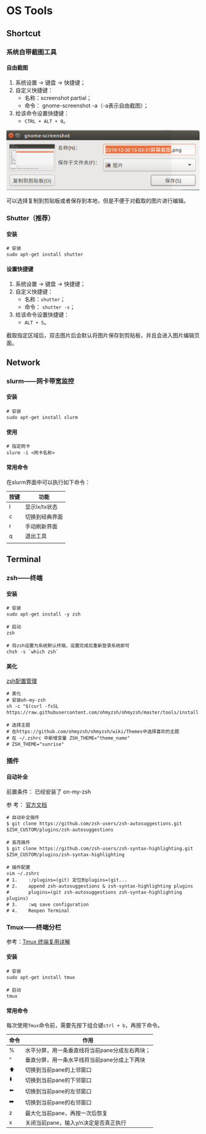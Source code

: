 # OS Tools

## Shortcut

### 系统自带截图工具

#### 自由截图

1. 系统设置 -> 键盘 -> 快捷键；
2. 自定义快捷键： 
   - 名称：screenshot partial；
   - 命令： gnome-screenshot -a（-a表示自由截图）；
3. 给该命令设置快捷键：
   - `CTRL + ALT + 0`。

![image-20191230150349303](Tools.assets/image-20191230150349303.png)

可以选择复制到剪贴板或者保存到本地，但是不便于对截取的图片进行编辑。

### Shutter（推荐）

#### 安装

```shell
# 安装
sudo apt-get install shutter
```

#### 设置快捷键

1. 系统设置 -> 键盘 -> 快捷键；
2. 自定义快捷键： 
   - 名称：`shutter`；
   - 命令： `shutter -s`；
3. 给该命令设置快捷键：
   - `ALT + S`。

截取指定区域后，双击图片后会默认将图片保存到剪贴板，并且会进入图片编辑页面。

## Network

### slurm——网卡带宽监控

#### 安装

```shell
# 安装
sudo apt-get install slurm
```

#### 使用

```shell
# 指定网卡
slurm -i <网卡名称>
```

#### 常用命令

在slurm界面中可以执行如下命令：

| 按键 | 功能           |
| ---- | -------------- |
| l    | 显示lx/tx状态  |
| c    | 切换到经典界面 |
| r    | 手动刷新界面   |
| q    | 退出工具       |
|      |                |



## Terminal

### zsh——终端

#### 安装

```shell
# 安装
sudo apt-get install -y zsh

# 启动
zsh

# 将zsh设置为系统默认终端，设置完成后重新登录系统即可
chsh -s `which zsh`
```

#### 美化

[zsh配置管理](https://github.com/ohmyzsh/ohmyzsh)

```shell
# 美化
# 安装oh-my-zsh
sh -c "$(curl -fsSL https://raw.githubusercontent.com/ohmyzsh/ohmyzsh/master/tools/install.sh)"

# 选择主题
# 在https://github.com/ohmyzsh/ohmyzsh/wiki/Themes中选择喜欢的主题
# 在 ~/.zshrc 中新增变量 ZSH_THEME="theme_name"
# ZSH_THEME="sunrise"
```

### 插件

#### 自动补全

前置条件： 已经安装了 on-my-zsh

参        考： [官方文档](https://gist.github.com/dogrocker/1efb8fd9427779c827058f873b94df95)

```shell
# 自动补全插件
$ git clone https://github.com/zsh-users/zsh-autosuggestions.git $ZSH_CUSTOM/plugins/zsh-autosuggestions

# 高亮插件
$ git clone https://github.com/zsh-users/zsh-syntax-highlighting.git $ZSH_CUSTOM/plugins/zsh-syntax-highlighting

# 插件配置
vim ~/.zshrc
# 1.    :/plugins=(git) 定位到plugins=(git...
# 2.    append zsh-autosuggestions & zsh-syntax-highlighting plugins
#       plugins=(git zsh-autosuggestions zsh-syntax-highlighting plugins)
# 3.    :wq save configuration
# 4.    Reopen Terminal
```



### Tmux——终端分栏

参考：[Tmux 终端复用详解](https://www.cnblogs.com/wangqiguo/p/8905081.html)

#### 安装

```shell
# 安装
sudo apt-get install tmux

# 启动
tmux
```

#### 常用命令

每次使用`Tmux`命令前，需要先按下组合键`ctrl + b`，再按下命令。

| 命令          | 作用                                           |
| ------------- | ---------------------------------------------- |
| %             | 水平分屏，用一条垂直线将当前pane分成左右两块； |
| ”             | 垂直分屏，用一条水平线将当前pane分成上下两块   |
| :arrow_up:    | 切换到当前pane的上邻窗口                       |
| :arrow_down:  | 切换到当前pane的下邻窗口                       |
| :arrow_left:  | 切换到当前pane的左邻窗口                       |
| :arrow_right: | 切换到当前pane的右邻窗口                       |
| z             | 最大化当前pane，再按一次后恢复                 |
| x             | 关闭当前pane，输入y/n决定是否真正执行          |

